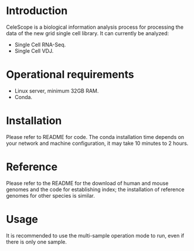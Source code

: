 # Introduction

CeleScope is a biological information analysis process for processing the data of the new grid single cell library.
It can currently be analyzed:
- Single Cell RNA-Seq.
- Single Cell VDJ.

# Operational requirements

- Linux server, minimum 32GB RAM.
- Conda.

# Installation

Please refer to README for code.
The conda installation time depends on your network and machine configuration, it may take 10 minutes to 2 hours.

# Reference

Please refer to the README for the download of human and mouse genomes and the code for establishing index; the installation of reference genomes for other species is similar.

# Usage

It is recommended to use the multi-sample operation mode to run, even if there is only one sample.